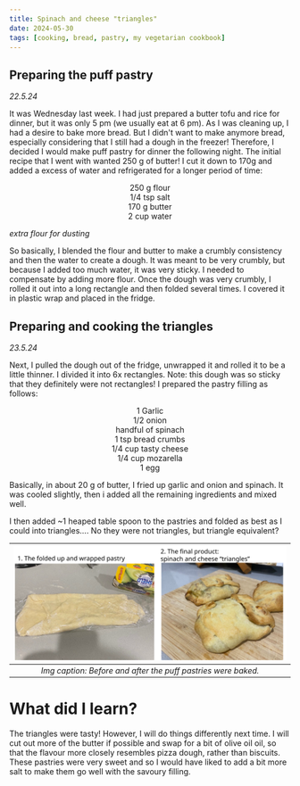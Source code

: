 ```yaml
---
title: Spinach and cheese "triangles"
date: 2024-05-30
tags: [cooking, bread, pastry, my vegetarian cookbook]
---
```

## Preparing the puff pastry 
*22.5.24*

It was Wednesday last week. I had just prepared a butter tofu and rice for dinner, but it was only 5 pm (we usually eat at 6 pm). As I was cleaning up, I had a desire to bake more bread. But I didn't want to make anymore bread, especially considering that I still had a dough in the freezer! Therefore, I decided I would make puff pastry for dinner the following night. The initial recipe that I went with wanted 250 g of butter! I cut it down to 170g and added a excess of water and refrigerated for a longer period of time:

<p align="center"> 250 g flour<br/>
1/4 tsp salt<br/>
170 g butter<br/>
2 cup water<br/>

*extra flour for dusting* </p>

So basically, I blended the flour and butter to make a crumbly consistency and then the water to create a dough. It was meant to be very crumbly, but because I added too much water, it was very sticky. I needed to compensate by adding more flour. Once the dough was very crumbly, I rolled it out into a long rectangle and then folded several times. I covered it in plastic wrap and placed in the fridge. 

## Preparing and cooking the triangles
*23.5.24* 

Next, I pulled the dough out of the fridge, unwrapped it and rolled it to be a little thinner. I divided it into 6x rectangles. Note: this dough was so sticky that they definitely were not rectangles! I prepared the pastry filling as follows: 

<p align="center">1 Garlic<br/>
1/2 onion<br/>
handful of spinach<br/>
1 tsp bread crumbs<br/>
1/4 cup tasty cheese<br/>
1/4 cup mozarella<br/>
1 egg</p>

Basically, in about 20 g of butter, I fried up garlic and onion and spinach. It was cooled slightly, then i added all the remaining ingredients and mixed well. 

I then added ~1 heaped table spoon to the pastries and folded as best as I could into triangles.... No they were not triangles, but triangle equivalent?

|![](./img/pastry1.svg)|
|:---:|
|*Img caption: Before and after the puff pastries were baked.*|

# What did I learn?
The triangles were tasty! However, I will do things differently next time. I will cut out more of the butter if possible and swap for a bit of olive oil oil, so that the flavour more closely resembles pizza dough, rather than biscuits. These pastries were very sweet and so I would have liked to add a bit more salt to make them go well with the savoury filling. 

